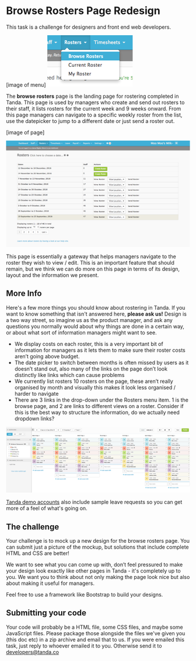 # Browse Rosters Page Redesign

This task is a challenge for designers and front end web developers.

[image of menu]
![Rosters Menu](rosters_menu.png)

The **browse rosters** page is the landing page for rostering completed in Tanda. This page is used by managers who create and send out rosters to their staff, it lists rosters for the current week and 9 weeks onward. From this page managers can navigate to a specific weekly roster from the list, use the datepicker to jump to a different date or just send a roster out.

[image of page]

![Current Browse Rosters Page](browse_rosters.png)

This page is essentially a gateway that helps managers navigate to the roster they wish to view / edit. This is an important feature that should remain, but we think we can do more on this page in terms of its design, layout and the information we present.

## More Info

Here's a few more things you should know about rostering in Tanda. If you want to know something that isn't answered here, **please ask us!** Design is a two way street, so imagine us as the product manager, and ask any questions you normally would about why things are done in a certain way, or about what sort of information managers might want to see.

- We display costs on each roster, this is a very important bit of information for managers as it lets them to make sure their roster costs aren’t going above budget.
- The date picker to switch between months is often missed by users as it doesn’t stand out, also many of the links on the page don’t look distinctly like links which can cause problems
- We currently list rosters 10 rosters on the page, these aren’t really organised by month and visually this makes it look less organised / harder to navigate
- There are 3 links in the drop-down under the Rosters menu item. 1 is the browse page, and 2 are links to different views on a roster. Consider if this is the best way to structure the information, do we actually need dropdown links?

![Example Roster Page](rosters_page.png)

[Tanda demo accounts](https://my.tanda.co/try/?utm_source=Github&utm_medium=challenge&utm_campaign=design-front-end) also include sample leave requests so you can get more of a feel of what's going on.

## The challenge

Your challenge is to mock up a new design for the browse rosters page. You can submit just a picture of the mockup, but solutions that include complete HTML and CSS are better!

We want to see what you can come up with, don’t feel pressured to make your design look exactly like other pages in Tanda -  it's completely up to you. We want you to think about not only making the page look nice but also about making it useful for managers.

Feel free to use a framework like Bootstrap to build your designs.

## Submitting your code

Your code will probably be a HTML file, some CSS files, and maybe some JavaScript files. Please package those alongside the files we've given you (this doc etc) in a zip archive and email that to us. If you were emailed this task, just reply to whoever emailed it to you. Otherwise send it to developers@tanda.co
